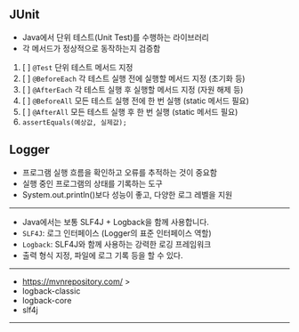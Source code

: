 
## JUnit 
- Java에서 단위 테스트(Unit Test)를 수행하는 라이브러리
- 각 메서드가 정상적으로 동작하는지 검증함

1. [ ] `@Test`	단위 테스트 메서드 지정
2. [ ] `@BeforeEach`	각 테스트 실행 전에 실행할 메서드 지정 (초기화 등)
3. [ ] `@AfterEach`	각 테스트 실행 후 실행할 메서드 지정 (자원 해제 등)
4. [ ] `@BeforeAll`	모든 테스트 실행 전에 한 번 실행 (static 메서드 필요)
5. [ ] `@AfterAll`	모든 테스트 실행 후 한 번 실행 (static 메서드 필요)
6. `assertEquals(예상값, 실제값);`




## Logger 
- 프로그램 실행 흐름을 확인하고 오류를 추적하는 것이 중요함
- 실행 중인 프로그램의 상태를 기록하는 도구
-  System.out.println()보다 성능이 좋고, 다양한 로그 레벨을 지원


---
- Java에서는 보통 SLF4J + Logback을 함께 사용합니다.
- `SLF4J`: 로그 인터페이스 (Logger의 표준 인터페이스 역할)
- `Logback`: SLF4J와 함께 사용하는 강력한 로깅 프레임워크
- 출력 형식 지정, 파일에 로그 기록 등을 할 수 있다.
---
- https://mvnrepository.com/ > 
- logback-classic 
- logback-core
- slf4j

---

